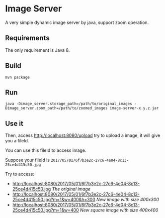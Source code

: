 # Image Server
A very simple dynamic image server by java, support zoom operation.

## Requirements
The only requirement is Java 8.

## Build
```
mvn package
```

## Run
```
java -Dimage_server.storage_path=/path/to/original_images -Dimage_server.zoom_path=/path/to/zoomed_images image-server-x.y.z.jar
```

## Use it
Then, access [http://localhost:8080/upload](http://localhost:8080/upload) try to upload a image, it will give you a fileId.

You can use this fileId to access image.

Suppose your fileId is ```2017/05/01/6f7b3e2c-27c6-4e04-8c13-25ce4d415c50.jpg```

Try to access:
- [http://localhost:8080/2017/05/01/6f7b3e2c-27c6-4e04-8c13-25ce4d415c50.jpg](http://localhost:8080/2017/05/01/6f7b3e2c-27c6-4e04-8c13-25ce4d415c50.jpg)  *The original image*
- [http://localhost:8080/2017/05/01/6f7b3e2c-27c6-4e04-8c13-25ce4d415c50.jpg?m=1&w=400&h=300](http://localhost:8080/2017/05/01/6f7b3e2c-27c6-4e04-8c13-25ce4d415c50.jpg?m=1&w=400&h=300)  *New image with size 400x300*
- [http://localhost:8080/2017/05/01/6f7b3e2c-27c6-4e04-8c13-25ce4d415c50.jpg?m=1&w=400](http://localhost:8080/2017/05/01/6f7b3e2c-27c6-4e04-8c13-25ce4d415c50.jpg?m=1&w=400)  *New square image with size 400x400*